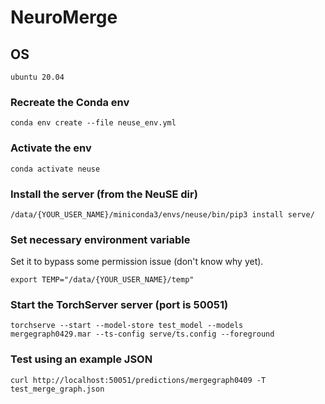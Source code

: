 # NeuroMerge
## OS
```
ubuntu 20.04
```
### Recreate the Conda env
```
conda env create --file neuse_env.yml
```
### Activate the env
```
conda activate neuse
```
### Install the server (from the NeuSE dir)
```
/data/{YOUR_USER_NAME}/miniconda3/envs/neuse/bin/pip3 install serve/
```
### Set necessary environment variable
Set it to bypass some permission issue (don't know why yet).
```
export TEMP="/data/{YOUR_USER_NAME}/temp"

```
### Start the TorchServer server (port is 50051)
```
torchserve --start --model-store test_model --models mergegraph0429.mar --ts-config serve/ts.config --foreground
```
### Test using an example JSON
```
curl http://localhost:50051/predictions/mergegraph0409 -T test_merge_graph.json
```